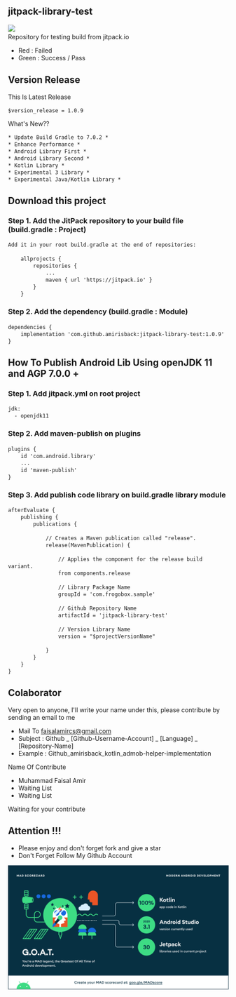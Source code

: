## jitpack-library-test
[![](https://jitpack.io/v/amirisback/jitpack-library-test.svg?style=flat-square)](https://jitpack.io/#amirisback/jitpack-library-test) <br>
Repository for testing build from jitpack.io
- Red : Failed
- Green : Success / Pass

## Version Release
This Is Latest Release

    $version_release = 1.0.9

What's New??

    * Update Build Gradle to 7.0.2 *
    * Enhance Performance *
    * Android Library First *
    * Android Library Second *
    * Kotlin Library *
    * Experimental 3 Library *
    * Experimental Java/Kotlin Library *

## Download this project

### Step 1. Add the JitPack repository to your build file (build.gradle : Project)

    Add it in your root build.gradle at the end of repositories:

    	allprojects {
    		repositories {
    			...
    			maven { url 'https://jitpack.io' }
    		}
    	}

### Step 2. Add the dependency (build.gradle : Module)

    dependencies {
        implementation 'com.github.amirisback:jitpack-library-test:1.0.9'
    }

## How To Publish Android Lib Using openJDK 11 and AGP 7.0.0 +

### Step 1. Add jitpack.yml on root project

    jdk:
      - openjdk11

### Step 2. Add maven-publish on plugins

    plugins {
        id 'com.android.library'
        ...
        id 'maven-publish'
    }

### Step 3. Add publish code library on build.gradle library module

    afterEvaluate {
        publishing {
            publications {

                // Creates a Maven publication called "release".
                release(MavenPublication) {

                    // Applies the component for the release build variant.
                    from components.release

                    // Library Package Name
                    groupId = 'com.frogobox.sample'

                    // Github Repository Name
                    artifactId = 'jitpack-library-test'

                    // Version Library Name
                    version = "$projectVersionName"

                }
            }
        }
    }


## Colaborator
Very open to anyone, I'll write your name under this, please contribute by sending an email to me

- Mail To faisalamircs@gmail.com
- Subject : Github _ [Github-Username-Account] _ [Language] _ [Repository-Name]
- Example : Github_amirisback_kotlin_admob-helper-implementation

Name Of Contribute
- Muhammad Faisal Amir
- Waiting List
- Waiting List

Waiting for your contribute

## Attention !!!
- Please enjoy and don't forget fork and give a star
- Don't Forget Follow My Github Account

![ScreenShoot Apps](docs/image/mad_score.png?raw=true)